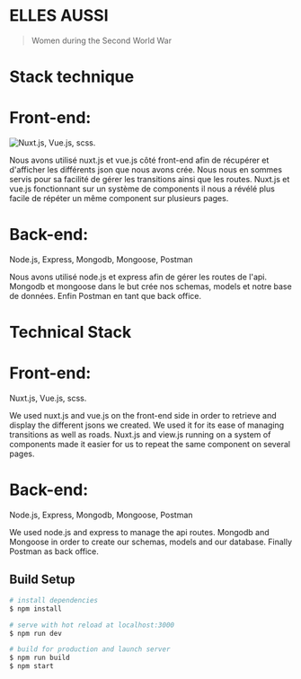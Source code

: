 # ELLES AUSSI

> Women during the Second World War

# Stack technique

# Front-end: 

![Nuxt.js](https://cdn-images-1.medium.com/max/1200/1*2QOKCwEhtITQa0RIuoQsYQ.png), Vue.js, scss.

Nous avons utilisé nuxt.js et vue.js côté front-end afin de récupérer et d'afficher les différents json que nous avons crée.
Nous nous en sommes servis pour sa facilité de gérer les transitions ainsi que les routes.
Nuxt.js et vue.js fonctionnant sur un système de components il nous a révélé plus facile de répéter un même component sur plusieurs pages.

# Back-end:
Node.js, Express, Mongodb, Mongoose, Postman

Nous avons utilisé node.js et express afin de gérer les routes de l'api.
Mongodb et mongoose dans le but crée nos schemas, models et notre base de données.
Enfin Postman en tant que back office.

# Technical Stack

# Front-end:
Nuxt.js, Vue.js, scss.

We used nuxt.js and vue.js on the front-end side in order to retrieve and display the different jsons we created.
We used it for its ease of managing transitions as well as roads.
Nuxt.js and view.js running on a system of components made it easier for us to repeat the same component on several pages.

# Back-end:
Node.js, Express, Mongodb, Mongoose, Postman

We used node.js and express to manage the api routes.
Mongodb and Mongoose in order to create our schemas, models and our database.
Finally Postman as back office.

## Build Setup

``` bash
# install dependencies
$ npm install

# serve with hot reload at localhost:3000
$ npm run dev

# build for production and launch server
$ npm run build
$ npm start
